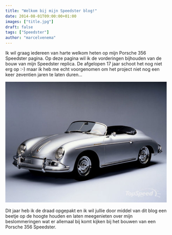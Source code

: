 ```yaml
---
title: "Welkom bij mijn Speedster blog!"
date: 2014-08-01T09:00:00+01:00
images: ["title.jpg"]
draft: false
tags: ["Speedster"]
author: "marcelvenema"
---
```


Ik wil graag iedereen van harte welkom heten op mijn Porsche 356 Speedster pagina. Op deze pagina wil ik de vorderingen bijhouden van de bouw van mijn Speedster replica. De afgelopen 17 jaar schoot het nog niet erg op :-) maar ik heb me echt voorgenomen om het project niet nog een keer zeventien jaren te laten duren…

![Porsche 356](title.jpg)


Dit jaar heb ik de draad opgepakt en ik wil jullie door middel van dit blog een beetje op de hoogte houden en laten meegenieten over mijn beslommeringen wat er allemaal bij komt kijken bij het bouwen van een Porsche 356 Speedster.

